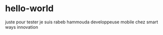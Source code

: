 # hello-world
juste pour tester 
je suis rabeb hammouda developpeuse mobile chez smart ways innovation
